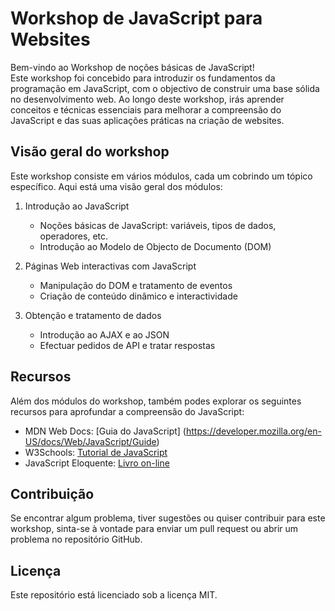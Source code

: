 # Workshop de JavaScript para Websites

Bem-vindo ao Workshop de noções básicas de JavaScript!  
Este workshop foi concebido para introduzir os fundamentos da programação em JavaScript, com o objectivo de construir uma base sólida no desenvolvimento web. Ao longo deste workshop, irás aprender conceitos e técnicas essenciais para melhorar a compreensão do JavaScript e das suas aplicações práticas na criação de websites.

## Visão geral do workshop

Este workshop consiste em vários módulos, cada um cobrindo um tópico específico. Aqui está uma visão geral dos módulos:

1. Introdução ao JavaScript
   - Noções básicas de JavaScript: variáveis, tipos de dados, operadores, etc.
   - Introdução ao Modelo de Objecto de Documento (DOM)

2. Páginas Web interactivas com JavaScript
   - Manipulação do DOM e tratamento de eventos
   - Criação de conteúdo dinâmico e interactividade

3. Obtenção e tratamento de dados
   - Introdução ao AJAX e ao JSON
   - Efectuar pedidos de API e tratar respostas  

## Recursos

Além dos módulos do workshop, também podes explorar os seguintes recursos para aprofundar a compreensão do JavaScript:

- MDN Web Docs: [Guia do JavaScript] (https://developer.mozilla.org/en-US/docs/Web/JavaScript/Guide)
- W3Schools: [Tutorial de JavaScript](https://www.w3schools.com/js/)
- JavaScript Eloquente: [Livro on-line](https://eloquentjavascript.net/)

## Contribuição

Se encontrar algum problema, tiver sugestões ou quiser contribuir para este workshop, sinta-se à vontade para enviar um pull request ou abrir um problema no repositório GitHub.

## Licença

Este repositório está licenciado sob a licença MIT.
